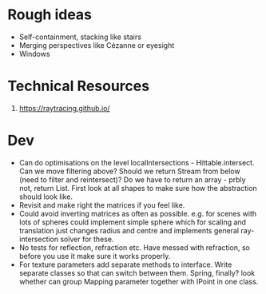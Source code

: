 # Rough ideas
- Self-containment, stacking like stairs
- Merging perspectives like Cézanne or eyesight
- Windows

# Technical Resources
1. https://raytracing.github.io/

# Dev
- Can do optimisations on the level localIntersections - Hittable.intersect. Can we move filtering above?
Should we return Stream from below (need to filter and reintersect)? Do we have to return an array - prbly not, return List.
First look at all shapes to make sure how the abstraction should look like.
- Revisit and make right the matrices if you feel like.
- Could avoid inverting matrices as often as possible. e.g. for scenes with lots of spheres could implement
simple sphere which for scaling and translation just changes radius and centre and implements general
ray-intersection solver for these.
- No tests for reflection, refraction etc. Have messed with refraction, so before you use
it make sure it works properly.
- For texture parameters add separate methods to interface. Write separate classes so that can switch between them.
Spring, finally? look whether can group Mapping parameter together with IPoint in one class.